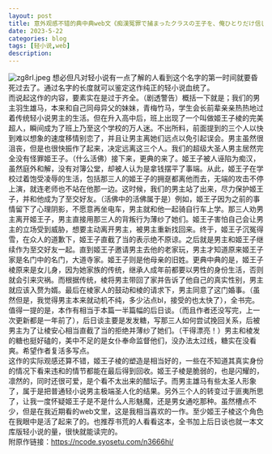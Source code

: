 ```yaml
---
layout: post
title: 意外观感不错的典中典web文《痴漢冤罪で捕まったクラスの王子を、俺ひとりだけ信じ続けたら、王子が姫になった》
date: 2023-5-22
categories: blog
tags: [轻小说,web]
description: 
---
```

  ![zg8rI.jpeg](https://imglink.win/image/2023/04/29/zg8rI.jpeg)
  想必但凡对轻小说有一点了解的人看到这个名字的第一时间就要昏死过去了。通过名字的长度就可以鉴定这作纯正的轻小说血统了。<br>
  而说起这作的内容，要素实在是过于齐全。（剧透警告）概括一下就是；我们的男主羽生雄马，本来和自己同母异父的妹妹，青梅竹马，学生会长前辈亲亲热热地过着传统轻小说男主的生活。但在升入高中后，班上出现了一个叫做姬王子棱的完美超人，瞬间成为了班上乃至这个学校的万人迷。不出所料，前面提到的三个人以快到难以想象的速度移情别恋了，并且让男主离她们远点以免引起误会。男主虽然很沮丧，但是也很快振作了起来，决定远离这三个人。我们的超级大圣人男主居然完全没有怪罪姬王子。（什么活佛）接下来，更典的来了。姬王子被人诬陷为痴汉，虽然庭外和解，没有对簿公堂，却被人认为是拿钱摆平了事端。从此，姬王子在学校过着饱受凌辱的生活，包括那三人的姬王子的拥趸都离他而去，无端的攻击不停上演，就连老师也不站在他那一边。这时候，我们的男主站了出来，尽力保护姬王子，并和他成为了至交好友。（活佛中的活佛属于是）例如，姬王子因为之前的事情留下了心理阴影，不愿意再坐电车，男主就和他一起骑自行车上学。那三人劝男主离开姬王子，男主直接用那三人的背叛行为薄纱了她们。姬王子害怕自己会让男主的立场受到威胁，想要主动离开男主，被男主重新找回来。终于，姬王子沉冤得雪，在众人的道歉下，姬王子直截了当的表示绝不原谅。之后就是男主和姬王子继续作为至交好友一起。直到姬王子邀请男主去他的老家玩，男主才知道原来姬王子家是名门中的名门，大道寺家。姬王子则是他母亲的旧姓。更典中典的是，姬王子棱原来是女儿身，因为她家族的传统，继承人成年前都要以男性的身份生活，否则就会引来灾祸。而根据传统，棱将男主带回了家并告诉了他自己的真实性别，男主就应该入赘为婿。最后在棱家人的鼓动和棱的请求下，男主同意了这门婚事。（虽然但是，我觉得男主本来就动机不纯，多少沾点bl，接受的也太快了），全书完。<br>
  值得一提的是，本作有相当于本篇一半篇幅的后日谈。（而且作者还没写完，上一次更新都是一年前了），后日谈主要是发发糖，写那三人如何尝试挽回关系，后被男主为了让棱安心相当直截了当的拒绝并薄纱了她们。（干得漂亮！）男主和棱发的糖也挺好磕的，美中不足的是女仆奉命监督他们，没办法太过线，糖实在没看爽。希望作者复活多写点。<br>
  这作的实际观感还算不错，姬王子棱的塑造是相当好的，一些在不知道其真实身份的情况下看来违和的情节都能在最后得到回收。姬王子棱是脆弱的，也是闪耀的，凛然的，同时还很可爱，是个看不太出来的醋坛子。而男主雄马有些太圣人形象了，属于是把普通轻小说男主极端圣人化的结果。另外三个人的转变过于匪夷所思了，让我一度怀疑姬王子是不是什么人形魅魔，还是男女通吃那种。虽然槽点不少，但是在我近期看的web文里，这是我相当喜欢的一作。至少姬王子棱这个角色在我眼中是活了起来了的。也推荐书荒的人看看这本，全书加上后日谈也就一本文库版轻小说的量，很快就能读完的。<br>
  附原作链接：https://ncode.syosetu.com/n3666hi/
  












